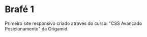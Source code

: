 # Brafé 1
Primeiro site responsivo criado através do curso: "CSS Avançado Posicionamento" da Origamid.
